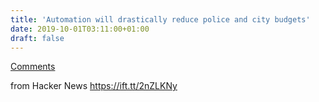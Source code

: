 ```yaml
---
title: 'Automation will drastically reduce police and city budgets'
date: 2019-10-01T03:11:00+01:00
draft: false
---
```


[Comments](https://news.ycombinator.com/item?id=21121311)  
  
from Hacker News https://ift.tt/2nZLKNy
